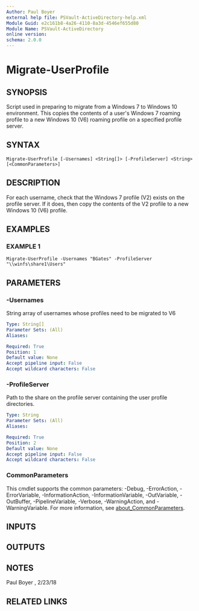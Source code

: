 ```yaml
---
Author: Paul Boyer
external help file: PSVault-ActiveDirectory-help.xml
Module Guid: e2c161b8-4a26-4110-8a3d-4546ef655d80
Module Name: PSVault-ActiveDirectory
online version:
schema: 2.0.0
---
```


# Migrate-UserProfile

## SYNOPSIS
Script used in preparing to migrate from a Windows 7 to Windows 10 environment.
This copies the contents of a user's Windows 7 roaming profile to a new Windows 10 (V6) roaming profile on a specified profile server.

## SYNTAX

```
Migrate-UserProfile [-Usernames] <String[]> [-ProfileServer] <String> [<CommonParameters>]
```

## DESCRIPTION
For each username, check that the Windows 7 profile (V2) exists on the profile server. 
If it does, then copy the contents of the V2 profile to a new Windows 10 (V6) profile.

## EXAMPLES

### EXAMPLE 1
```
Migrate-UserProfile -Usernames "BGates" -ProfileServer "\\winfs\share1\Users"
```

## PARAMETERS

### -Usernames
String array of usernames whose profiles need to be migrated to V6

```yaml
Type: String[]
Parameter Sets: (All)
Aliases:

Required: True
Position: 1
Default value: None
Accept pipeline input: False
Accept wildcard characters: False
```

### -ProfileServer
Path to the share on the profile server containing the user profile directories.

```yaml
Type: String
Parameter Sets: (All)
Aliases:

Required: True
Position: 2
Default value: None
Accept pipeline input: False
Accept wildcard characters: False
```

### CommonParameters
This cmdlet supports the common parameters: -Debug, -ErrorAction, -ErrorVariable, -InformationAction, -InformationVariable, -OutVariable, -OutBuffer, -PipelineVariable, -Verbose, -WarningAction, and -WarningVariable. For more information, see [about_CommonParameters](http://go.microsoft.com/fwlink/?LinkID=113216).

## INPUTS

## OUTPUTS

## NOTES
Paul Boyer , 2/23/18

## RELATED LINKS

